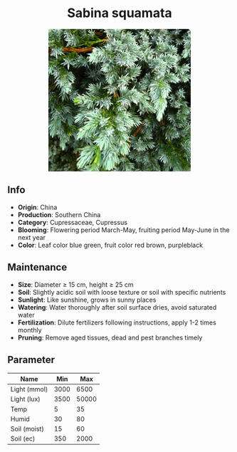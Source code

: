 <h1 align='center'>Sabina squamata</h1>
<p align="center">
    <img 
        align='center'
        width='320'
        src="../images/sabina squamata.png" 
        alt='Sabina squamata' />
</p>

## Info

 - **Origin**: China
 - **Production**: Southern China
 - **Category**: Cupressaceae, Cupressus
 - **Blooming**: Flowering period March-May, fruiting period May-June in the next year
 - **Color**: Leaf color blue green, fruit color red brown, purpleblack

## Maintenance

 - **Size**: Diameter ≥ 15 cm, height ≥ 25 cm
 - **Soil**: Slightly acidic soil with loose texture or soil with specific nutrients
 - **Sunlight**: Like sunshine, grows in sunny places
 - **Watering**: Water thoroughly after soil surface dries, avoid saturated water
 - **Fertilization**: Dilute fertilizers following instructions, apply 1-2 times monthly
 - **Pruning**: Remove aged tissues, dead and pest branches timely

## Parameter

| Name         | Min  | Max   |
|--------------|------|-------|
| Light (mmol) | 3000 | 6500  |
| Light (lux)  | 3500 | 50000 |
| Temp         | 5    | 35    |
| Humid        | 30   | 80    |
| Soil (moist) | 15   | 60    |
| Soil (ec)    | 350  | 2000  |